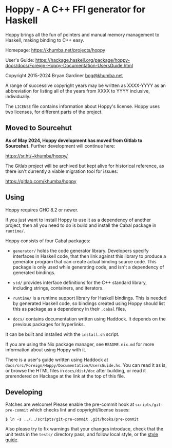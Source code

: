 # Hoppy - A C++ FFI generator for Haskell

Hoppy brings all the fun of pointers and manual memory management to Haskell,
making binding to C++ easy.

Homepage: https://khumba.net/projects/hoppy

User's Guide: https://hackage.haskell.org/package/hoppy-docs/docs/Foreign-Hoppy-Documentation-UsersGuide.html

Copyright 2015-2024 Bryan Gardiner <bog@khumba.net>

A range of successive copyright years may be written as XXXX-YYYY as an
abbreviation for listing all of the years from XXXX to YYYY inclusive,
individually.

The `LICENSE` file contains information about Hoppy's license.  Hoppy uses two
licenses, for different parts of the project.

## Moved to Sourcehut

**As of May 2024, Hoppy development has moved from Gitlab to Sourcehut.**
Further development will continue here:

https://sr.ht/~khumba/hoppy/

The Gitlab project will be archived but kept alive for historical reference, as
there isn't currently a viable migration tool for issues:

https://gitlab.com/khumba/hoppy

## Using

Hoppy requires GHC 8.2 or newer.

If you just want to install Hoppy to use it as a dependency of another project,
then all you need to do is build and install the Cabal package in `runtime/`.

Hoppy consists of four Cabal packages:

- `generator/` holds the code generator library.  Developers specify interfaces
  in Haskell code, that then link against this library to produce a generator
  program that can create actual binding source code.  This package is only used
  while generating code, and isn't a dependency of generated bindings.

- `std/` provides interface definitions for the C++ standard library, including
  strings, containers, and iterators.

- `runtime/` is a runtime support library for Haskell bindings.  This is needed
  by generated Haskell code, so bindings created using Hoppy should list this as
  package as a dependency in their `.cabal` files.

- `docs/` contains documentation written using Haddock.  It depends on the
  previous packages for hyperlinks.

It can be built and installed with the `install.sh` script.

If you are using the Nix package manager, see `README.nix.md` for more
information about using Hoppy with it.

There is a user's guide written using Haddock at
`docs/src/Foreign/Hoppy/Documentation/UsersGuide.hs`.  You can read it as is, or
browse the HTML files in `docs/dist/doc` after building, or read it prerendered
on Hackage at the link at the top of this file.

## Developing

Patches are welcome!  Please enable the pre-commit hook at
`scripts/git-pre-commit` which checks lint and copyright/license issues:

    $ ln -s ../../scripts/git-pre-commit .git/hooks/pre-commit

Also please try to fix warnings that your changes introduce, check that the unit
tests in the `tests/` directory pass, and follow local style, or the
[style guide](https://git.sr.ht/~khumba/haskell-style/tree/master/item/haskell-style.md).
